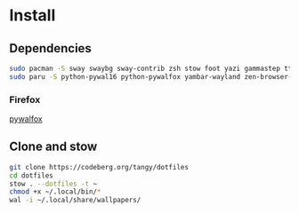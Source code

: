 # Install

## Dependencies
```bash
sudo pacman -S sway swaybg sway-contrib zsh stow foot yazi gammastep ttf-iosevka-nerd udiskie
sudo paru -S python-pywal16 python-pywalfox yambar-wayland zen-browser-bin
```
### Firefox
[pywalfox](https://addons.mozilla.org/en-US/firefox/addon/pywalfox/)

## Clone and stow
```bash
git clone https://codeberg.org/tangy/dotfiles
cd dotfiles
stow . --dotfiles -t ~
chmod +x ~/.local/bin/*
wal -i ~/.local/share/wallpapers/
```
